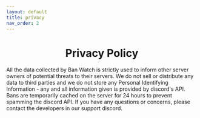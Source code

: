 ```yaml
---
layout: default
title: privacy
nav_order: 2
---
```


<h1 align="center">Privacy Policy</h1>
All the data collected by Ban Watch is strictly used to inform other server owners of potential threats to their servers. We do not sell or distribute any data to third parties and we do not store any Personal Identifying Information - any and all information given is provided by discord's API. Bans are temporarily cached on the server for 24 hours to prevent spamming the discord API. If you have any questions or concerns, please contact the developers in our support discord.





